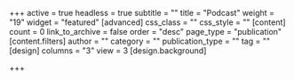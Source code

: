+++
active = true
headless = true
subtitle = ""
title = "Podcast"
weight = "19"
widget = "featured"
[advanced]
css_class = ""
css_style = ""
[content]
count = 0
link_to_archive = false
order = "desc"
page_type = "publication"
[content.filters]
author = ""
category = ""
publication_type = ""
tag = ""
[design]
columns = "3"
view = 3
[design.background]

+++
